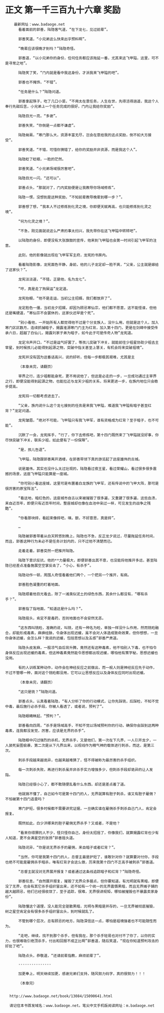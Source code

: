 # 正文 第一千三百九十六章 奖励
        最新网址：www.badaoge.net
          看着面前的郭善，陆隐客气道，“在下龙七，见过前辈”。
      
          郭善笑道，“小兄弟这么快来出乎预料啊”。
      
          “晚辈应该很晚才到吗？”陆隐奇怪。
      
          郭善道，“以小兄弟你的身份，任何任务都应该拖延一番，尤其来这飞甲隘，这里，可不是寻常之地”。
      
          陆隐笑了笑，“门内就是看中我这身份，才派我来飞甲隘的吧”。
      
          郭善也不掩饰，“不错”。
      
          “任务是什么？”陆隐问道。
      
          郭善拿起筷子，吃了几口小菜，“不用太在意任务，人生在世，先得活得逍遥，我这个人奉行先甜后苦，小兄弟上一个任务完成的很好，门内让我给你奖励”。
      
          陆隐目光一亮，“多谢”。
      
          郭善失笑，“你倒是一点都不谦虚”。
      
          陆隐耸肩，“寒门那么大，资源丰富无尽，岂会在意给我的这点奖励，倒不如大方接受”。
      
          郭善笑道，“不错，可惜你猜错了，给你的奖励并非资源，而是我这个人”。
      
          陆隐眨了眨眼，一脸的茫然。
      
          郭善笑道，“小兄弟场域很厉害吧”。
      
          陆隐目光一闪，“还可以”。
      
          郭善点头，“那就对了，门内奖励便是让我教导你场域修炼”。
      
          陆隐一愣，没想到是这种奖励，“不知前辈教导晚辈到哪一步？”。
      
          郭善想了想，“我本人不过修炼到化灵之境，你即便天赋再高，也只能修炼到化灵之境”。
      
          “何为化灵之境？”。
      
          “不急，刚见面就说这么严肃的事太扫兴，我先带你在这飞甲隘中转转吧”。
      
          以陆隐的身份，即便没有大张旗鼓的宣传，他来到飞甲隘也会第一时间引起飞甲军的注意。
      
          此刻，他的影像就出现在飞甲军军主府，龙宪的书房内。
      
          看着陆隐影像，龙宪面色平静，身前，他的儿子龙定却一脸不爽，“父亲，公主就是嫁给了这家伙？”。
      
          龙宪淡淡道，“不错，正是他，名为龙七”。
      
          “哼，真是走了狗屎运”龙定道。
      
          龙宪抬眼，“他不是走运，当初公主招婿，我们都放弃了”。
      
          龙定脸色一僵，当初龙夕招婿，却因为顾忌寒仙宗，他们都不愿意，这不能怪谁，但他还是嘴硬道，“寒仙宗不会罢休的，这家伙迟早是个死”。
      
          “别小看他，一开始所有人都觉得他不过是个分支族人，没什么用，但就是这个人，加入寒门区区数月，连续抓捕暗子，揭露淮源寒门门主为红背，加入第十四门，更是在剑碑中接受传承六日，超越了白仙儿，揭露刘家子弟为暗子，如今此子可是传奇人物”龙宪道。
      
          龙定冷声开口，“不过是运气好罢了，等孩儿突破下冲关，就能前往少祖星协助少祖去主宰星，到时候孩儿必能得到起源之物，突破中指关甚至上慧关，有机会将来突破祖境”。
      
          龙宪并没有因为这番话高兴，说的好听，但每一步都极其艰难，尤其是主
      
          （本章未完，请翻页）
      
          宰界之行，连少祖都能身死，更不用说他了，但这是必走的一步，一旦成功通过主宰界之行，即便没能得到起源之物，也能拉近与龙天少祖的关系，将来更进一步，在族内地位只会稳步提高。
      
          龙宪将一切都考虑进去了。
      
          “父亲，族内说什么这个龙七接到的任务是来我飞甲隘，难道我飞甲隘有暗子甚至红背？”龙定问道。
      
          龙宪皱眉，“绝对不可能，飞甲隘只有我飞甲军，谁有资格成为红背？至于暗子，也不可能”。
      
          沉默了一会，龙宪挥手，“行了，你下去修炼吧，第十四门既然来了飞甲隘就没好事，你尽快突破下冲关，联系少祖，如此便有了一份保障”。
      
          “是，孩儿告退”。
      
          飞甲隘，陆隐跟郭善离开酒楼，在郭善带领下真的游览起了这座雄伟的古城。
      
          说是雄伟，其实也没什么太过壮观的，陆隐看过夜王星，看过荣耀山，看过很多很多震撼的场景，这座飞甲隘只能算是一座城。
      
          “你可别小看这座城，这里可是布置着白龙族的飞甲军，还有传说中的飞甲大阵，那可是很厉害的原宝阵法”。
      
          “看这地，暗红色的，这座城市自古以来被摧毁了很多遍，又重建了很多遍，这些血渍，来自近百年，即便只有近百年时间，整座城却也像在血池中染过一样，可见发生的战争之残酷”。
      
          “你看那块砖，看起来像砖吧，咦，额，不好意思，真是砖”。
      
          …
      
          陆隐被郭善带着从白天转悠到晚上，陆隐也不急，反正龙夕说过，尽量拖延任务时间，而且，郭善这种行为未必不是任务计划内的，只不过他不清楚而已。
      
          走着走着，郭善突然一把推开陆隐。
      
          陆隐下意识反抗，他的**力量极大，即便郭善出其不意，也没能将他推开多远，甚至陆隐已经差点准备施展空空掌反击了，“小心，有杀手”。
      
          陆隐动作一顿，周围人奇怪看着他们两个，一个把另一个推开，有病。
      
          郭善脸色凝重的盯着地面。
      
          陆隐顺着他目光看去，除了一滩类似泥土的绿色东西，其余什么都没有，“哪有杀手？”。
      
          郭善指了指地面，“知道这是什么吗？”。
      
          陆隐摇头，肯定不是毒药，否则地面也不会安然无恙。
      
          “这东西叫铣睑，准确的说，叫铣，还有一种名为睑，单独一样没什么作用，然而铣睑融合，却能形成毒素，麻痹经脉，令身体出现迟缓，虽不会对人体造成致命效果，但你想想，一旦你身体迟缓，会怎么样？我说的迟缓，包括思想以及五感”郭善严肃道。
      
          陆隐头皮发麻，一股凉气自后背升腾，竟然还有这种毒素，他不怕别人下毒，也不怕令身体反应出现迟缓的毒素，但这种毒素竟然能令思想都出现迟缓，哪怕他有策字秘，思想迟缓也没用。
      
          有的人训练某种动作，动作会在神经反应之前做出，而一般人则是神经反应先于动作，不过不管哪一种，面对这个铣睑都没用，它可以让思想反应以及身体反应同时出现迟缓。
      
          （本章未完，请翻页）
      
          “这只是铣？”陆隐问道。
      
          郭善点头，认真看着陆隐，“有人分析了你的行动模式，让你先踩铣，后踩睑，不知不觉中毒，最后施行必杀手段，你被人看透了，或者说，预判了”。
      
          陆隐眼睛眯起，“预判？”。
      
          郭善看向四周，“杀手是场域高手，不知不觉以场域预判你的行动，确保你会踩到这两种毒素，连我都没发觉，厉害，应该是无界的杀手”。
      
          陆隐眼中闪过强烈的杀机，无界杀手，又是他们，第一次在下凡界，一人引开龙夕，一人装死妄图偷袭，第二次是从下凡界出来，以视线作为精气神的载体进行刺杀，而这，是第三次。
      
          刺杀手段越来越诡异，也越来越难猜了，怪不得被称为最厉害的杀手组织。
      
          每一次刺杀失败，再进行刺杀虽并非杀手实力增强多少，但刺杀手段却诡异的让人发指。
      
          陆隐已经很小心了，都不敢随便乱看什么东西，却还是差点着了道。
      
          他就搞不懂了，自己如今可是第十四门的人，无界就算有胆子刺杀，谁又有胆子雇佣？不怕被第十四门追查吗？
      
          寒门护短，很多时候都不需要讲究证据，一旦确实谁在雇佣杀手刺杀自己门人，肯定会报复。
      
          既然如此，白少洪哪来的胆子雇佣无界杀手？又或者，不是他？
      
          “看来你得罪的人不少，怪只怪你自己，身份太招摇了，你像我们，就算揭露红背也少有人知道，更不会满星空的张扬”郭善摇头道。
      
          陆隐诧异，“你是说无界杀手的雇佣，来自暗子或者红背？”。
      
          “当然，你可是我第十四门的人，总督主最是护短了，谁敢针对你？就算要对付你，手段也绝不可能是雇佣杀手暗杀，唯有红背才会这么做，历来我第十四门不乏高手被刺杀”郭善道。
      
          “总督主就没对无界展开报复？或者通过这条线追踪暗子和红背？”陆隐奇怪。
      
          郭善叹息，“自然展开报复，摧毁了无界众多据点，但你要知道，有光明就有黑暗，即便没了无界，也会有其它杀手组织冒出来，还不如有一个统一的无界震慑黑暗，而且无界摊子铺的越大越顾忌，他们已经很收敛了，至于追踪，很难，无界很讲规矩，哪怕被摧毁也不暴露卖家身份”。
      
          陆隐懂这个道理，没人能完全驱散黑暗，光明与黑暗是并存的，一旦无界被彻底摧毁，树之星空肯定会有很多杀手组织冒出头，到时候就乱了。
      
          不管到哪个层次，总有顾忌的地方，陆隐深信这一点，哪怕是祖境强者也不可能随性而为。
      
          “走吧，继续，找不到那个杀手，但有我在，那个杀手轻易也对付不了你了，以你的实力，也很难吸引绝顶杀手，付出和回报不成正比啊”郭善道，随后笑道，“现在你知道预判攻击的好处了吧”。
      
          陆隐点头，恭敬道，“还请前辈指教，麻烦前辈了”。
      
          ---------------
      
          加更奉上，明天继续加更，感谢兄弟们支持，随风努力码字，真的很努力！！！
      
          （本章完）
      
      
      http://www.badaoge.net/book/13084/15090641.html
      
      请记住本书首发域名：www.badaoge.net。笔尖中文手机版阅读网址：m.badaoge.net